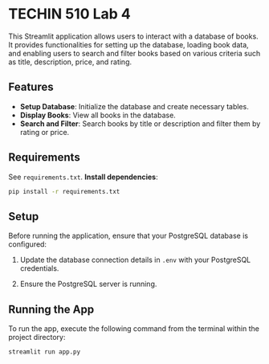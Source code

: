 # TECHIN 510 Lab 4
This Streamlit application allows users to interact with a database of books. It provides functionalities for setting up the database, loading book data, and enabling users to search and filter books based on various criteria such as title, description, price, and rating.

## Features

- **Setup Database**: Initialize the database and create necessary tables.
- **Display Books**: View all books in the database.
- **Search and Filter**: Search books by title or description and filter them by rating or price.

## Requirements
See `requirements.txt`.
**Install dependencies**:
```bash
pip install -r requirements.txt
```



## Setup

Before running the application, ensure that your PostgreSQL database is configured:

1. Update the database connection details in `.env` with your PostgreSQL credentials.


2. Ensure the PostgreSQL server is running.

## Running the App

To run the app, execute the following command from the terminal within the project directory:

```bash
streamlit run app.py
```